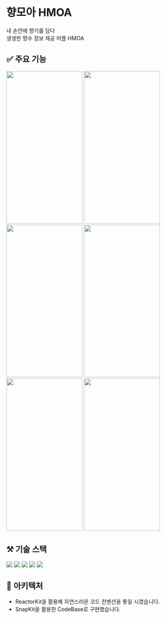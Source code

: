 # 향모아 HMOA
내 손안에 향기를 담다<br/>
생생한 향수 정보 제공 어플 HMOA

## ✅ 주요 기능
<img src="https://github.com/HMOAA/HMOA_iOS/assets/75370733/23e966b4-1748-45d8-98ac-3539fb3bd37e"  width="200" height="400"/>
<img src="https://github.com/HMOAA/HMOA_iOS/assets/75370733/50fd6139-5757-4b49-bc60-826fd61be197"  width="200" height="400"/>
<img src="https://github.com/HMOAA/HMOA_iOS/assets/75370733/7fdbd5cc-c22e-4ee6-8c5a-5bf862e063d1"  width="200" height="400"/>
<img src="https://github.com/HMOAA/HMOA_iOS/assets/75370733/558d285f-51e8-4ff7-8dc2-0aa847128d12"  width="200" height="400"/>
<img src="https://github.com/HMOAA/HMOA_iOS/assets/75370733/d74c4a1c-4814-4e32-9883-df96086987a3"  width="200" height="400"/>
<img src="https://github.com/HMOAA/HMOA_iOS/assets/75370733/9c6eadec-39bf-4f42-9d86-ae9f6e16a003"  width="200" height="400"/>

## ⚒️ 기술 스택
<div>
  <img src="https://img.shields.io/badge/UIKit-2396F3?style=flat&logo=UIKit&logoColor=white" />
  <img src="https://img.shields.io/badge/Swift-F05138?style=flat&logo=Swift&logoColor=white" />
  <img src="https://img.shields.io/badge/RxSwift-B7178C?style=flat&logo=RxSwift&logoColor=white" />
  <img src="https://img.shields.io/badge/ReactorKit-0088CC?style=flat&logo=ReactorKit&logoColor=white" />
  <img src="https://img.shields.io/badge/SnapKit-83B81Astyle=flat&logo=SnapKit&logoColor=white" />
</div>

## 📲 아키텍처
- ReactorKit을 활용해 자연스러운 코드 컨벤션을 통일 시켰습니다.
- SnapKit을 활용한 CodeBase로 구현했습니다.
